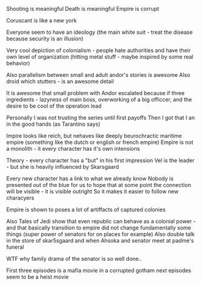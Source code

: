 Shooting is meaningful
Death is meaningful
Empire is corrupt

Coruscant is like a new york

Everyone seem to have an ideology (the main white suit - treat the disease because security is an illusion)

Very cool depiction of colonialism - people hate authorities and have their own level of organization (hitting metal stuff - maybe inspired by some real behavior)


Also parallelism between small and adult andor's stories is awesome
Also droid which stutters - is an awesome detail


It is awesome that small problem with Andor escalated because if three ingredients - lazyness of main boss, overworking of a big officcer, and the desire to be cool of the operation lead


Personally I was not trusting the series until first payoffs
Then I got that I an in the good hands (as Tarantino says)


Impire looks like reich, but nehaves like deeply beurochractic maritime empire (something like the dutch or english or french empire)
Empire is not a monolith - it every character has it's own intensions


Theory - every character has a "but" in his first impression
Vel is the leader - but she is heavily influenced by Skarsgaard



Every new character has a link to what we already know
Nobody is presented out of the blue for us to hope that at some point the connection will be visible - it is visible outright
So it makes it easier to follow new characyers



Empire is shown to poses a lot of artiffacts of captured colonies

Also Tales of Jedi show that even republic can behave as a colonial power - and that basically transition to empire did not change fundamentally some things (super power of senators for on places for example)
Also double talk in the store of skar5sgaard and when Ahsoka and senator meet at padme's funeral

WTF why family drama of the senator is so well done..


First three episodes is a mafia movie in a corrupted gotham
next episodes seem to be a heist movie










